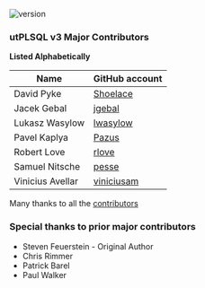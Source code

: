 ![version](https://img.shields.io/badge/version-v3.1.7.3085-blue.svg)

### utPLSQL v3 Major Contributors 

**Listed Alphabetically** 

| Name             | GitHub account  
| ---------------- | --------------
| David Pyke       | [Shoelace](https://github.com/Shoelace)
| Jacek Gebal      | [jgebal](https://github.com/jgebal)
| Lukasz Wasylow   | [lwasylow](https://github.com/lwasylow/)
| Pavel  Kaplya    | [Pazus](https://github.com/Pazus)
| Robert Love      | [rlove](https://github.com/rlove)
| Samuel Nitsche   | [pesse](https://github.com/pesse/)
| Vinicius Avellar | [viniciusam](https://github.com/viniciusam/)



Many thanks to all the [contributors](https://github.com/utPLSQL/utPLSQL/graphs/contributors)

### Special thanks to prior major contributors

- Steven Feuerstein - Original Author
- Chris Rimmer
- Patrick Barel
- Paul Walker
